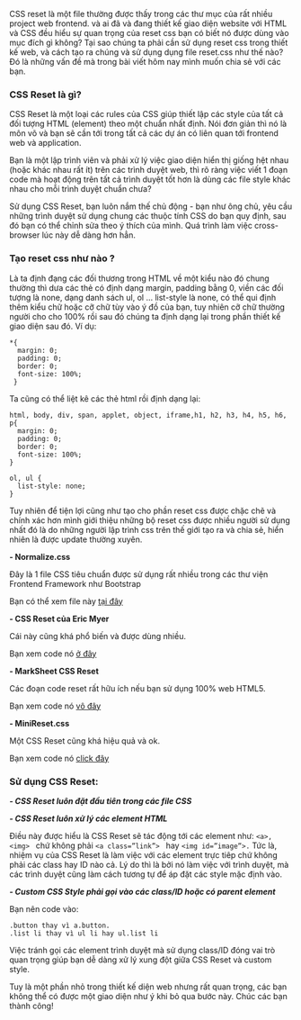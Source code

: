 CSS reset là một file thường được thấy trong các thư mục của rất nhiều project web frontend.
và ai đã và đang thiết kế giao diện website với HTML và CSS đều hiểu sự quan trọng của reset css 
bạn có biết nó được dùng vào mục đích gì không? Tại sao chúng ta phải cần sử dụng reset css trong thiết kế web, 
và cách tạo ra chúng và sử dụng dụng file reset.css như thế nào? 
Đó là những vấn đề mà trong bài viết hôm nay mình muốn chia sẻ với các bạn.

### **CSS Reset là gì?**

CSS Reset là một loại các rules của CSS giúp thiết lập các style của tất cả đối tượng HTML (element) theo một chuẩn nhất định.
Nói đơn giản thì nó là môn võ và bạn sẽ cần tới trong tất cả các dự án có liên quan tới frontend web và application.

Bạn là một lập trình viên và phải xử lý việc giao diện hiển thị giống hệt nhau (hoặc khác nhau rất ít) trên các trình duyệt web, 
thì rõ ràng việc viết 1 đoạn code mà hoạt động trên tất cả trình duyệt tốt hơn là dùng các file style khác nhau cho mỗi trình duyệt chuẩn chưa?

Sử dụng CSS Reset, bạn luôn nắm thế chủ động - bạn như ông chủ, yêu cầu những trình duyệt sử dụng chung các thuộc tính CSS do bạn quy định, 
sau đó bạn có thể chỉnh sửa theo ý thích của mình. Quá trình làm việc cross-browser lúc này dễ dàng hơn hẳn.

### **Tạo reset css như nào ?**

Là ta định đạng các đối thương trong HTML về một kiểu nào đó chung thường thì dưa các thẻ có định dạng margin, padding bằng 0, 
viền các đối tượng là none, dạng danh sách ul, ol … list-style là none, có thể qui định thêm kiểu chữ hoặc cỡ chữ tùy vào ý đồ của bạn, 
tuy nhiên cỡ chữ thường người cho cho 100% rồi sau đó chúng ta định dạng lại trong phần thiết kế giao diện sau đó. 
Ví dụ:
```
*{ 
  margin: 0;
  padding: 0;
  border: 0;
  font-size: 100%;
 }
```
Ta cũng có thể liệt kê các thẻ html rồi định dạng lại:
 
```
html, body, div, span, applet, object, iframe,h1, h2, h3, h4, h5, h6, p{
  margin: 0;
  padding: 0;
  border: 0;
  font-size: 100%;
}

ol, ul {
  list-style: none;
}
```

Tuy nhiên để tiện lợi cũng như tạo cho phần reset css được chặc chẽ và chính xác hơn mình giới thiệu những bộ reset css được 
nhiều người sử dụng nhất đó là do những người lập trình css trên thế giới tạo ra và chia sẻ, hiển nhiên là được update thường xuyên.

**- Normalize.css**

Đây là 1 file CSS tiêu chuẩn được sử dụng rất nhiều trong các thư viện Frontend Framework như Bootstrap

Bạn có thể xem file này [tại đây](https://github.com/necolas/normalize.css/blob/master/normalize.css)

**- CSS Reset của Eric Myer**

Cái này cũng khá phổ biến và được dùng nhiều.

Bạn xem code nó [ở đây](https://meyerweb.com/eric/tools/css/reset/)

**- MarkSheet CSS Reset**

Các đoạn code reset rất hữu ích nếu bạn sử dụng 100% web HTML5.

Bạn xem code nó [vô đây](https://marksheet.io/css/reset.css)

**- MiniReset.css**

Một CSS Reset cũng khá hiệu quả và ok.

Bạn xem code nó [click đây](https://jgthms.com/minireset.css/)

### **Sử dụng CSS Reset:**

***- CSS Reset luôn đặt đầu tiên trong các file CSS***

***- CSS Reset luôn xử lý các element HTML***

Điều này được hiểu là CSS Reset sẽ tác động tới các element như:
`<a>, <img> `
chứ không phải 
`<a class=”link”> `
hay 
`<img id=”image”>.` 
Tức là, nhiệm vụ của CSS Reset là làm việc với các element trực tiêp chứ không phải các class hay ID nào cả. 
Lý do thì là bởi nó làm việc với trình duyệt, mà các trình duyệt cũng làm cách tương tự để áp đặt các style mặc định vào.

***- Custom CSS Style phải gọi vào các class/ID hoặc có parent element***

Bạn nên code vào:
```
.button thay vì a.button.
.list li thay vì ul li hay ul.list li
```
Việc tránh gọi các element trình duyệt mà sử dụng class/ID đóng vai trò quan trọng giúp bạn dễ dàng xử lý xung đột 
giữa CSS Reset và custom style.

Tuy là một phần nhỏ trong thiết kế diện web nhưng rất quan trọng, các bạn không thể có được một giao diện như ý khi bỏ qua bước này. 
Chúc các bạn thành công!